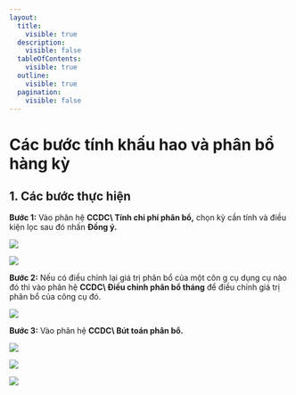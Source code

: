 ```yaml
---
layout:
  title:
    visible: true
  description:
    visible: false
  tableOfContents:
    visible: true
  outline:
    visible: true
  pagination:
    visible: false
---
```


# Các bước tính khấu hao và phân bổ hàng kỳ

## 1. **Các bước thực hiện**

**Bước 1:** Vào phân hệ **CCDC\ Tính chi phí phân bổ,** chọn kỳ cần tính và điều kiện lọc sau đó nhấn **Đồng ý.**

![](<.gitbook/assets/sb_0 (11).png>)

![](<.gitbook/assets/sb_1 (71).png>)

**Bước 2:** Nếu có điều chỉnh lại giá trị phân bổ của một côn g cụ dụng cụ nào đó thì vào phân hệ **CCDC\ Điều chỉnh phân bổ tháng** để điều chỉnh giá trị phân bổ của công cụ đó.

![](<.gitbook/assets/sb_2 (2).png>)

**Bước 3:** Vào phân hệ **CCDC\ Bút toán phân bổ.**

![](<.gitbook/assets/sb_3 (46).png>)

![](<.gitbook/assets/sb_4 (14).png>)

![](<.gitbook/assets/sb_5 (8).png>)
